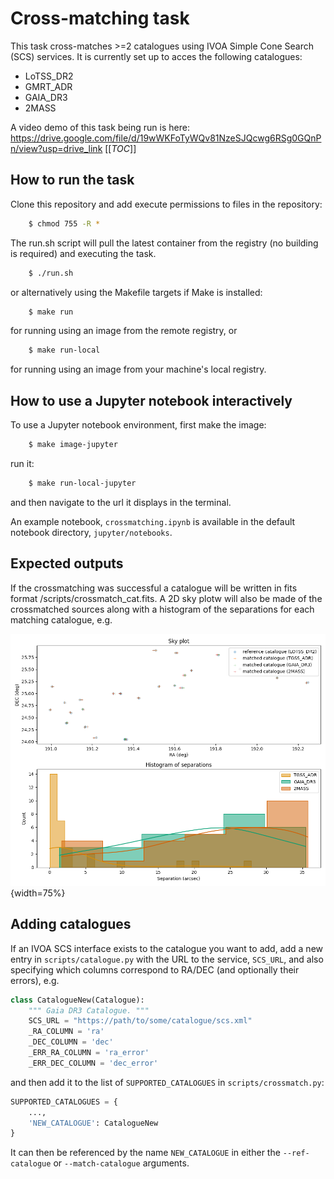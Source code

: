 # Cross-matching task

This task cross-matches >=2 catalogues using IVOA Simple Cone Search (SCS) services. It is currently set up to acces the following catalogues: 
- LoTSS_DR2
- GMRT_ADR
- GAIA_DR3
- 2MASS

A video demo of this task being run is here: https://drive.google.com/file/d/19wWKFoTyWQv81NzeSJQcwg6RSg0GQnPn/view?usp=drive_link
[[_TOC_]]

## How to run the task

Clone this repository and add execute permissions to files in the repository:

```bash
    $ chmod 755 -R *
```

The run.sh script will pull the latest container from the registry 
(no building is required) and executing the task.

```bash
    $ ./run.sh
```

or alternatively using the Makefile targets if Make is installed:

```bash
    $ make run
```

for running using an image from the remote registry, or 

```bash
    $ make run-local
```

for running using an image from your machine's local registry.

## How to use a Jupyter notebook interactively

To use a Jupyter notebook environment, first make the image:

```bash
    $ make image-jupyter
```

run it:

```bash
    $ make run-local-jupyter
```

and then navigate to the url it displays in the terminal.

An example notebook, `crossmatching.ipynb` is available in the default notebook directory, `jupyter/notebooks`.

## Expected outputs

If the crossmatching was successful a catalogue will be written in fits format /scripts/crossmatch_cat.fits. A 2D sky plotw will also be made of the crossmatched sources along with a histogram of the separations for each matching catalogue, e.g.

![Sky plots and histograms](./crossmatch_plot.png){width=75%}

## Adding catalogues

If an IVOA SCS interface exists to the catalogue you want to add, add a new entry in `scripts/catalogue.py` with the 
URL to the service, `SCS_URL`, and also specifying which columns correspond to RA/DEC (and optionally their errors), 
e.g. 

```python
class CatalogueNew(Catalogue):
    """ Gaia DR3 Catalogue. """
    SCS_URL = "https://path/to/some/catalogue/scs.xml"
    _RA_COLUMN = 'ra'
    _DEC_COLUMN = 'dec'
    _ERR_RA_COLUMN = 'ra_error'
    _ERR_DEC_COLUMN = 'dec_error'
```

and then add it to the list of `SUPPORTED_CATALOGUES` in `scripts/crossmatch.py`:

```python
SUPPORTED_CATALOGUES = {
    ...,
    'NEW_CATALOGUE': CatalogueNew
}
```

It can then be referenced by the name `NEW_CATALOGUE` in either the `--ref-catalogue` or `--match-catalogue` arguments.
